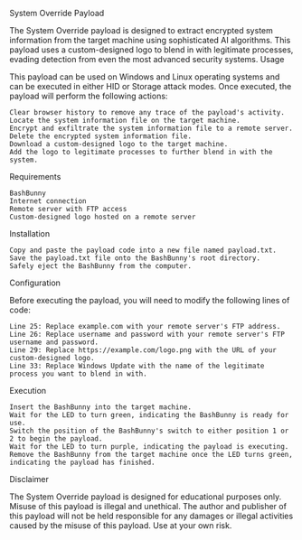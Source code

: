 System Override Payload

The System Override payload is designed to extract encrypted system information from the target machine using sophisticated AI algorithms. This payload uses a custom-designed logo to blend in with legitimate processes, evading detection from even the most advanced security systems.
Usage

This payload can be used on Windows and Linux operating systems and can be executed in either HID or Storage attack modes. Once executed, the payload will perform the following actions:

    Clear browser history to remove any trace of the payload's activity.
    Locate the system information file on the target machine.
    Encrypt and exfiltrate the system information file to a remote server.
    Delete the encrypted system information file.
    Download a custom-designed logo to the target machine.
    Add the logo to legitimate processes to further blend in with the system.

Requirements

    BashBunny
    Internet connection
    Remote server with FTP access
    Custom-designed logo hosted on a remote server

Installation

    Copy and paste the payload code into a new file named payload.txt.
    Save the payload.txt file onto the BashBunny's root directory.
    Safely eject the BashBunny from the computer.

Configuration

Before executing the payload, you will need to modify the following lines of code:

    Line 25: Replace example.com with your remote server's FTP address.
    Line 26: Replace username and password with your remote server's FTP username and password.
    Line 29: Replace https://example.com/logo.png with the URL of your custom-designed logo.
    Line 33: Replace Windows Update with the name of the legitimate process you want to blend in with.

Execution

    Insert the BashBunny into the target machine.
    Wait for the LED to turn green, indicating the BashBunny is ready for use.
    Switch the position of the BashBunny's switch to either position 1 or 2 to begin the payload.
    Wait for the LED to turn purple, indicating the payload is executing.
    Remove the BashBunny from the target machine once the LED turns green, indicating the payload has finished.

Disclaimer

The System Override payload is designed for educational purposes only. Misuse of this payload is illegal and unethical. The author and publisher of this payload will not be held responsible for any damages or illegal activities caused by the misuse of this payload. Use at your own risk.

